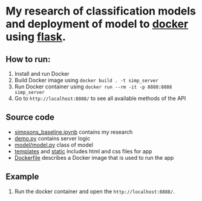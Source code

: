 # My research of classification models and deployment of model to [docker](https://www.docker.com/) using [flask](https://flask.palletsprojects.com/en/2.0.x/).

## How to run:
1. Install and run Docker
2. Build Docker image using `docker build . -t simp_server`
3. Run Docker container using `docker run --rm -it -p 8888:8888 simp_server`
4. Go to `http://localhost:8888/` to see all available methods of the API

## Source code
* [simpsons_baseline.ipynb](simpsons_baseline.ipynb) contains my research
* [demo.py](demo.py) contains server logic
* [model/model.py](model/model.py) class of model
* [templates](templates/) and [static](static/) includes html and css files for app
* [Dockerfile](Dockerfile) describes a Docker image that is used to run the app

## Example
1. Run the docker container and open the `http://localhost:8888/`.
